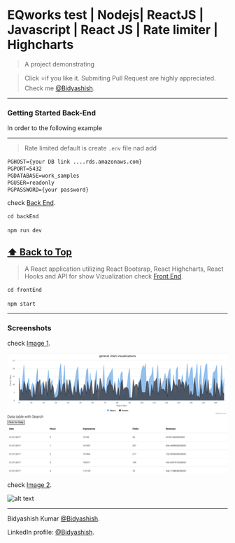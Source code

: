 # EQworks test | Nodejs| ReactJS | Javascript | React JS | Rate limiter | Highcharts
> A project demonstrating 

> Click :star:if you like it. Submiting Pull Request are highly appreciated. Check me [@Bidyashish](https://www.bidyashish.com).


---

### Getting Started Back-End

In order to the following example 


---
> Rate limited default is 
> create `.env` file nad add 

```
PGHOST={your DB link ....rds.amazonaws.com}
PGPORT=5432
PGDATABASE=work_samples
PGUSER=readonly
PGPASSWORD={your password}
```

check [Back End](/backEnd).
```
cd backEnd

npm run dev

```
**[⬆ Back to Top](#Getting-Started)**
---

> A React application utilizing React Bootsrap, React Highcharts, React Hooks and API for show Vizualization
check [Front End](/frontEnd).
```
cd frontEnd

npm start
```
---

### Screenshots

check [Image 1](/backEnd).

![alt text](https://github.com/bidyashish/EQworks_Test/blob/master/screeshots/im1.png?raw=true)

check [Image 2](/backEnd).

![alt text](https://github.com/bidyashish/EQworks_Test/blob/master/screeshots/im2.png?raw=true)





---
Bidyashish Kumar [@Bidyashish](https://www.bidyashish.com).

LinkedIn profile: [@Bidyashish](https://www.linkedin.com/in/bidyashish/).